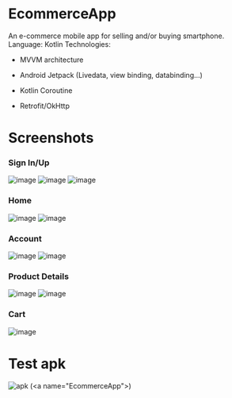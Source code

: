 # EcommerceApp
An e-commerce mobile app for selling and/or buying smartphone.   
Language: Kotlin
Technologies:

  - MVVM architecture
  
  - Android Jetpack (Livedata, view binding, databinding...)
  
  - Kotlin Coroutine
  
  - Retrofit/OkHttp
  
# Screenshots
### Sign In/Up
![image](https://user-images.githubusercontent.com/32425168/117561647-c3cbf600-b0c2-11eb-982d-e297e8a10d8d.png)
![image](https://user-images.githubusercontent.com/32425168/117562130-df390000-b0c6-11eb-8b49-c08093c1da63.png)
![image](https://user-images.githubusercontent.com/32425168/117562169-190a0680-b0c7-11eb-9bb4-fabd49364d25.png)
### Home
![image](https://user-images.githubusercontent.com/32425168/117562328-5a4ee600-b0c8-11eb-8923-9ab07cba471c.png)
![image](https://user-images.githubusercontent.com/32425168/117562460-48ba0e00-b0c9-11eb-8a13-ac595dd62ef7.png)
### Account
![image](https://user-images.githubusercontent.com/32425168/117562470-5cfe0b00-b0c9-11eb-9f45-2d02fd7d0e46.png)
![image](https://user-images.githubusercontent.com/32425168/117562485-73a46200-b0c9-11eb-8195-9034f03af8c6.png)
### Product Details
![image](https://user-images.githubusercontent.com/32425168/117562513-acdcd200-b0c9-11eb-9869-4591d8d4352d.png)
![image](https://user-images.githubusercontent.com/32425168/117562519-bcf4b180-b0c9-11eb-8eb4-8d72d3d33016.png)
### Cart
![image](https://user-images.githubusercontent.com/32425168/117562535-ddbd0700-b0c9-11eb-9ac8-0a94f7170f53.png)

# Test apk
![apk](https://drive.google.com/drive/folders/0B4N49fxA-VhbN05ob0JSMHhKTTA) (&lt;a name="EcommerceApp"&gt;)






